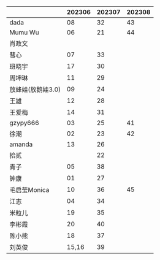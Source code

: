 |                   | 202306 | 202307 | 202308 |
| ----------------- | ------ | ------ | ------ |
| dada              | 08      |   32     |    43    |
| Mumu Wu           | 06      | 21 |   44     |
| 肖政文            |        |        |        |
| 彗心              | 07     |   33     |        |
| 班晓宇            |  17      |  30      |        |
| 周坤琳            |  11      |  29      |        |
| 放蜂娃(放鹅娃3.0) |  09     | 24 |        |
| 王雄              |  12      |  28      |        |
| 王爱梅            |  14      |  31      |        |
| gzypy666          | 03      | 25 |   41     |
| 徐潮              | 02     | 23 |    42    |
| amanda            | 13       |   26   |        |
| 拾贰              |        | 22 |        |
| 青子              | 05       |   38     |        |
| 钟康              | 01      |   27     |        |
| 毛启莹Monica      | 10      |   36     |    45    |
| 江志              | 04      |   34     |        |
| 米粒儿            | 19       |  35      |        |
| 李彬霞            | 20       |   40     |        |
| 陈小熊            | 18       |   37     |        |
| 刘英俊            | 15,16  |   39    |        |